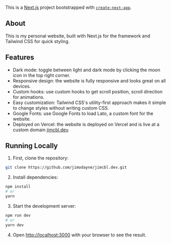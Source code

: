 This is a [Next.js](https://nextjs.org/) project bootstrapped with [`create-next-app`](https://github.com/vercel/next.js/tree/canary/packages/create-next-app).

## About

This is my personal website, built with Next.js for the framework and Tailwind CSS for quick styling.

## Features

- Dark mode: toggle between light and dark mode by clicking the moon icon in the top right corner.
- Responsive design: the website is fully responsive and looks great on all devices.
- Custom hooks: use custom hooks to get scroll position, scroll direction for animations.
- Easy customization: Tailwind CSS's utility-first approach makes it simple to change styles without writing custom CSS.
- Google Fonts: use Google Fonts to load Lato, a custom font for the website.
- Deployed on Vercel: the website is deployed on Vercel and is live at a custom domain [jimcbl.dev](https://jimcbl.dev).

## Running Locally

1. First, clone the repository:

```bash
git clone https://github.com/jimodayne/jimcbl.dev.git
```

2. Install dependencies:

```bash
npm install
# or
yarn
```

3. Start the development server:

```bash
npm run dev
# or
yarn dev
```

4. Open [http://localhost:3000](http://localhost:3000) with your browser to see the result.
